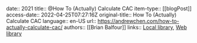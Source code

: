 date:: 2021
title:: @How To (Actually) Calculate CAC
item-type:: [[blogPost]]
access-date:: 2022-04-25T07:27:16Z
original-title:: How To (Actually) Calculate CAC
language:: en-US
url:: https://andrewchen.com/how-to-actually-calculate-cac/
authors:: [[Brian Balfour]]
links:: [Local library](zotero://select/library/items/8W3RC8YM), [Web library](https://www.zotero.org/users/6520516/items/8W3RC8YM)
